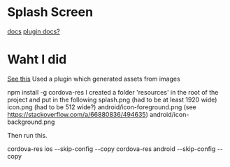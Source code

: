 # Splash Screen
[docs](https://capacitorjs.com/docs/apis/splash-screen)
[plugin docs?](https://ionic.io/docs/premier-plugins/splashscreen)


# Waht I did
[See this](https://github.com/ionic-team/cordova-res#capacitor)
Used a plugin which generated assets from images

npm install -g cordova-res
I created a folder 'resources' in the root of the project and put in the following
splash.png (had to be at least 1920 wide)
icon.png (had to be 512 wide?)
android/icon-foreground.png  (see https://stackoverflow.com/a/66880836/494635)
android/icon-background.png 

Then run this. 

cordova-res ios --skip-config --copy
cordova-res android --skip-config --copy

